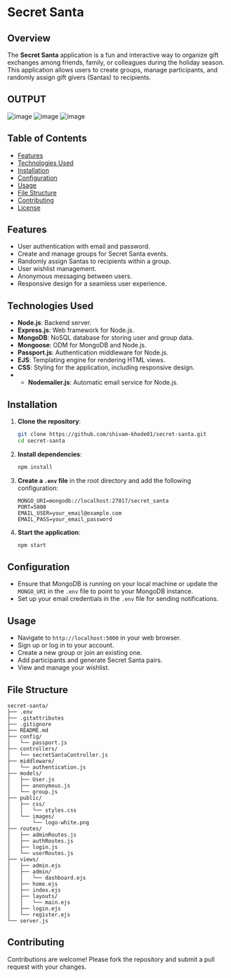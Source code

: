 # Secret Santa

## Overview

The **Secret Santa** application is a fun and interactive way to organize gift exchanges among friends, family, or colleagues during the holiday season. This application allows users to create groups, manage participants, and randomly assign gift givers (Santas) to recipients.

## OUTPUT
![image](https://github.com/user-attachments/assets/81da4432-abef-4a28-afe8-7c9f2f804bd6)
![image](https://github.com/user-attachments/assets/f0416f16-94ac-4004-b559-304022f211ac)
![image](https://github.com/user-attachments/assets/f9d70195-9429-46a0-a225-2a2578274bcd)


## Table of Contents

- [Features](#features)
- [Technologies Used](#technologies-used)
- [Installation](#installation)
- [Configuration](#configuration)
- [Usage](#usage)
- [File Structure](#file-structure)
- [Contributing](#contributing)
- [License](#license)

## Features

- User authentication with email and password.
- Create and manage groups for Secret Santa events.
- Randomly assign Santas to recipients within a group.
- User wishlist management.
- Anonymous messaging between users.
- Responsive design for a seamless user experience.

## Technologies Used

- **Node.js**: Backend server.
- **Express.js**: Web framework for Node.js.
- **MongoDB**: NoSQL database for storing user and group data.
- **Mongoose**: ODM for MongoDB and Node.js.
- **Passport.js**: Authentication middleware for Node.js.
- **EJS**: Templating engine for rendering HTML views.
- **CSS**: Styling for the application, including responsive design.
- - **Nodemailer.js**: Automatic email service for Node.js.

## Installation

1. **Clone the repository**:
   ```bash
   git clone https://github.com/shivam-khode01/secret-santa.git
   cd secret-santa
   ```

2. **Install dependencies**:
   ```bash
   npm install
   ```

3. **Create a `.env` file** in the root directory and add the following configuration:
   ```plaintext
   MONGO_URI=mongodb://localhost:27017/secret_santa
   PORT=5000
   EMAIL_USER=your_email@example.com
   EMAIL_PASS=your_email_password
   ```

4. **Start the application**:
   ```bash
   npm start
   ```

## Configuration

- Ensure that MongoDB is running on your local machine or update the `MONGO_URI` in the `.env` file to point to your MongoDB instance.
- Set up your email credentials in the `.env` file for sending notifications.

## Usage

- Navigate to `http://localhost:5000` in your web browser.
- Sign up or log in to your account.
- Create a new group or join an existing one.
- Add participants and generate Secret Santa pairs.
- View and manage your wishlist.

## File Structure

```plaintext
secret-santa/
├── .env
├── .gitattributes
├── .gitignore
├── README.md
├── config/
│   └── passport.js
├── controllers/
│   └── secretSantaController.js
├── middleware/
│   └── authentication.js
├── models/
│   ├── User.js
│   ├── anonymous.js
│   └── group.js
├── public/
│   ├── css/
│   │   └── styles.css
│   └── images/
│       └── logo-white.png
├── routes/
│   ├── adminRoutes.js
│   ├── authRoutes.js
│   ├── login.js
│   └── userRoutes.js
├── views/
│   ├── admin.ejs
│   ├── admin/
│   │   └── dashboard.ejs
│   ├── home.ejs
│   ├── index.ejs
│   ├── layouts/
│   │   └── main.ejs
│   ├── login.ejs
│   └── register.ejs
└── server.js
```

## Contributing

Contributions are welcome! Please fork the repository and submit a pull request with your changes.


